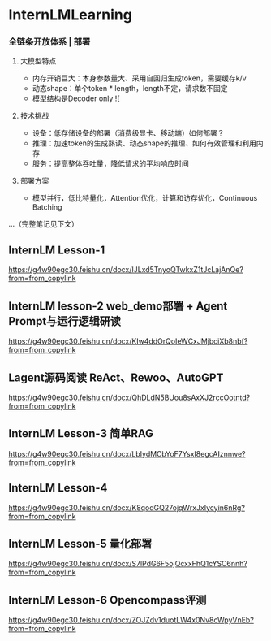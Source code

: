 # InternLMLearning
### 全链条开放体系 | 部署
1. 大模型特点
   - 内存开销巨大：本身参数量大、采用自回归生成token，需要缓存k/v
   - 动态shape：单个token * length，length不定，请求数不固定
   - 模型结构是Decoder only
![
2. 技术挑战
   - 设备：低存储设备的部署（消费级显卡、移动端）如何部署？
   - 推理：加速token的生成熟读、动态shape的推理、如何有效管理和利用内存
   - 服务：提高整体吞吐量，降低请求的平均响应时间

3. 部署方案
   - 模型并行，低比特量化，Attention优化，计算和访存优化，Continuous Batching
     
...（完整笔记见下文）

## InternLM Lesson-1
https://g4w90egc30.feishu.cn/docx/IJLxd5TnyoQTwkxZ1tJcLajAnQe?from=from_copylink

## InternLM lesson-2 web_demo部署 + Agent Prompt与运行逻辑研读
https://g4w90egc30.feishu.cn/docx/KIw4ddOrQoIeWCxJMjbciXb8nbf?from=from_copylink

## Lagent源码阅读 ReAct、Rewoo、AutoGPT
https://g4w90egc30.feishu.cn/docx/QhDLdN5BUou8sAxXJ2rccOotntd?from=from_copylink

## InternLM Lesson-3 简单RAG
https://g4w90egc30.feishu.cn/docx/LbIydMCbYoF7YsxI8egcAIznnwe?from=from_copylink

## InternLM Lesson-4
https://g4w90egc30.feishu.cn/docx/K8qodGQ27ojqWrxJxIycyin6nRg?from=from_copylink

## InternLM Lesson-5 量化部署
https://g4w90egc30.feishu.cn/docx/S7lPdG6F5ojQcxxFhQ1cYSC6nnh?from=from_copylink

## InternLM Lesson-6 Opencompass评测
https://g4w90egc30.feishu.cn/docx/ZOJZdv1duotLW4x0Nv8cWpyVnEb?from=from_copylink
